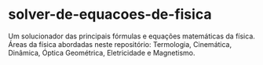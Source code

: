 # solver-de-equacoes-de-fisica
Um solucionador das principais fórmulas e equações matemáticas da física. Áreas da física abordadas neste repositório: Termologia, Cinemática, Dinâmica, Óptica Geométrica, Eletricidade e Magnetismo. 
